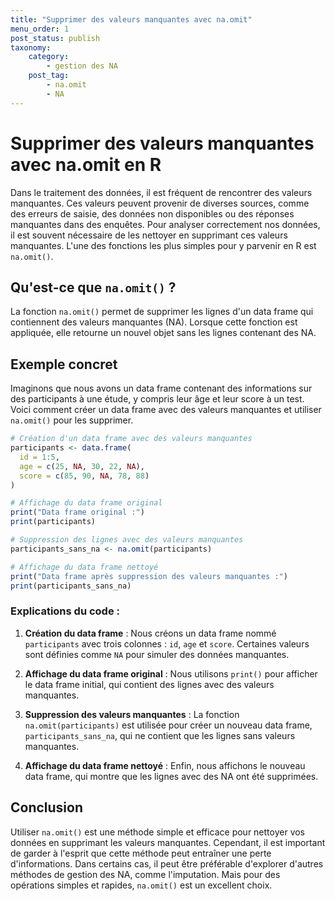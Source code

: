 ```yaml
---
title: "Supprimer des valeurs manquantes avec na.omit"
menu_order: 1
post_status: publish
taxonomy:
    category:
        - gestion des NA
    post_tag:
        - na.omit
        - NA
---
```


# Supprimer des valeurs manquantes avec na.omit en R

Dans le traitement des données, il est fréquent de rencontrer des valeurs manquantes. Ces valeurs peuvent provenir de diverses sources, comme des erreurs de saisie, des données non disponibles ou des réponses manquantes dans des enquêtes. Pour analyser correctement nos données, il est souvent nécessaire de les nettoyer en supprimant ces valeurs manquantes. L'une des fonctions les plus simples pour y parvenir en R est `na.omit()`.

## Qu'est-ce que `na.omit()` ?

La fonction `na.omit()` permet de supprimer les lignes d'un data frame qui contiennent des valeurs manquantes (NA). Lorsque cette fonction est appliquée, elle retourne un nouvel objet sans les lignes contenant des NA.

## Exemple concret

Imaginons que nous avons un data frame contenant des informations sur des participants à une étude, y compris leur âge et leur score à un test. Voici comment créer un data frame avec des valeurs manquantes et utiliser `na.omit()` pour les supprimer.

```R
# Création d'un data frame avec des valeurs manquantes
participants <- data.frame(
  id = 1:5,
  age = c(25, NA, 30, 22, NA),
  score = c(85, 90, NA, 78, 88)
)

# Affichage du data frame original
print("Data frame original :")
print(participants)

# Suppression des lignes avec des valeurs manquantes
participants_sans_na <- na.omit(participants)

# Affichage du data frame nettoyé
print("Data frame après suppression des valeurs manquantes :")
print(participants_sans_na)
```

### Explications du code :

1. **Création du data frame** : Nous créons un data frame nommé `participants` avec trois colonnes : `id`, `age` et `score`. Certaines valeurs sont définies comme `NA` pour simuler des données manquantes.
   
2. **Affichage du data frame original** : Nous utilisons `print()` pour afficher le data frame initial, qui contient des lignes avec des valeurs manquantes.

3. **Suppression des valeurs manquantes** : La fonction `na.omit(participants)` est utilisée pour créer un nouveau data frame, `participants_sans_na`, qui ne contient que les lignes sans valeurs manquantes.

4. **Affichage du data frame nettoyé** : Enfin, nous affichons le nouveau data frame, qui montre que les lignes avec des NA ont été supprimées.

## Conclusion

Utiliser `na.omit()` est une méthode simple et efficace pour nettoyer vos données en supprimant les valeurs manquantes. Cependant, il est important de garder à l'esprit que cette méthode peut entraîner une perte d'informations. Dans certains cas, il peut être préférable d'explorer d'autres méthodes de gestion des NA, comme l'imputation. Mais pour des opérations simples et rapides, `na.omit()` est un excellent choix.

